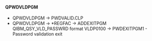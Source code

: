 <h4>QPWDVLDPGM</h4>
<ul>
<li>QPWDVLDPGM -> PWDVALID.CLP</li>
<li>QPWDVLDPGM -> *REGFAC -> ADDEXITPGM QIBM_QSY_VLD_PASSWRD format VLDP0100 -> PWDEXITPGM1 - Password validation exit</li>
</ul>

